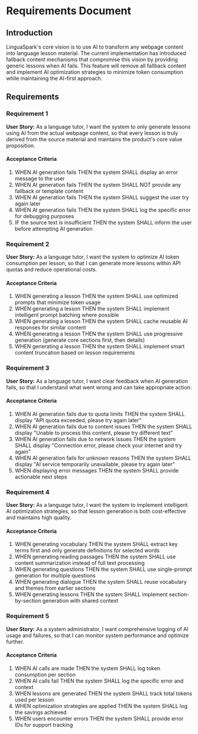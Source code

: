 # Requirements Document

## Introduction

LinguaSpark's core vision is to use AI to transform any webpage content into language lesson material. The current implementation has introduced fallback content mechanisms that compromise this vision by providing generic lessons when AI fails. This feature will remove all fallback content and implement AI optimization strategies to minimize token consumption while maintaining the AI-first approach.

## Requirements

### Requirement 1

**User Story:** As a language tutor, I want the system to only generate lessons using AI from the actual webpage content, so that every lesson is truly derived from the source material and maintains the product's core value proposition.

#### Acceptance Criteria

1. WHEN AI generation fails THEN the system SHALL display an error message to the user
2. WHEN AI generation fails THEN the system SHALL NOT provide any fallback or template content
3. WHEN AI generation fails THEN the system SHALL suggest the user try again later
4. WHEN AI generation fails THEN the system SHALL log the specific error for debugging purposes
5. IF the source text is insufficient THEN the system SHALL inform the user before attempting AI generation

### Requirement 2

**User Story:** As a language tutor, I want the system to optimize AI token consumption per lesson, so that I can generate more lessons within API quotas and reduce operational costs.

#### Acceptance Criteria

1. WHEN generating a lesson THEN the system SHALL use optimized prompts that minimize token usage
2. WHEN generating a lesson THEN the system SHALL implement intelligent prompt batching where possible
3. WHEN generating a lesson THEN the system SHALL cache reusable AI responses for similar content
4. WHEN generating a lesson THEN the system SHALL use progressive generation (generate core sections first, then details)
5. WHEN generating a lesson THEN the system SHALL implement smart content truncation based on lesson requirements

### Requirement 3

**User Story:** As a language tutor, I want clear feedback when AI generation fails, so that I understand what went wrong and can take appropriate action.

#### Acceptance Criteria

1. WHEN AI generation fails due to quota limits THEN the system SHALL display "API quota exceeded, please try again later"
2. WHEN AI generation fails due to content issues THEN the system SHALL display "Unable to process this content, please try different text"
3. WHEN AI generation fails due to network issues THEN the system SHALL display "Connection error, please check your internet and try again"
4. WHEN AI generation fails for unknown reasons THEN the system SHALL display "AI service temporarily unavailable, please try again later"
5. WHEN displaying error messages THEN the system SHALL provide actionable next steps

### Requirement 4

**User Story:** As a language tutor, I want the system to implement intelligent AI optimization strategies, so that lesson generation is both cost-effective and maintains high quality.

#### Acceptance Criteria

1. WHEN generating vocabulary THEN the system SHALL extract key terms first and only generate definitions for selected words
2. WHEN generating reading passages THEN the system SHALL use content summarization instead of full text processing
3. WHEN generating questions THEN the system SHALL use single-prompt generation for multiple questions
4. WHEN generating dialogue THEN the system SHALL reuse vocabulary and themes from earlier sections
5. WHEN generating lessons THEN the system SHALL implement section-by-section generation with shared context

### Requirement 5

**User Story:** As a system administrator, I want comprehensive logging of AI usage and failures, so that I can monitor system performance and optimize further.

#### Acceptance Criteria

1. WHEN AI calls are made THEN the system SHALL log token consumption per section
2. WHEN AI calls fail THEN the system SHALL log the specific error and context
3. WHEN lessons are generated THEN the system SHALL track total tokens used per lesson
4. WHEN optimization strategies are applied THEN the system SHALL log the savings achieved
5. WHEN users encounter errors THEN the system SHALL provide error IDs for support tracking